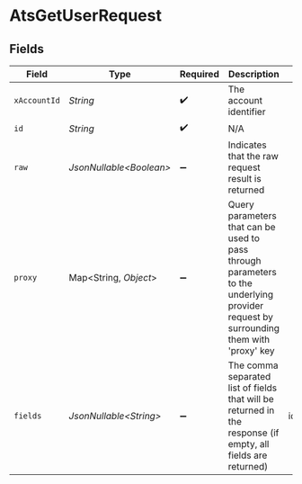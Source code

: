 # AtsGetUserRequest


## Fields

| Field                                                                                                                                | Type                                                                                                                                 | Required                                                                                                                             | Description                                                                                                                          | Example                                                                                                                              |
| ------------------------------------------------------------------------------------------------------------------------------------ | ------------------------------------------------------------------------------------------------------------------------------------ | ------------------------------------------------------------------------------------------------------------------------------------ | ------------------------------------------------------------------------------------------------------------------------------------ | ------------------------------------------------------------------------------------------------------------------------------------ |
| `xAccountId`                                                                                                                         | *String*                                                                                                                             | :heavy_check_mark:                                                                                                                   | The account identifier                                                                                                               |                                                                                                                                      |
| `id`                                                                                                                                 | *String*                                                                                                                             | :heavy_check_mark:                                                                                                                   | N/A                                                                                                                                  |                                                                                                                                      |
| `raw`                                                                                                                                | *JsonNullable\<Boolean>*                                                                                                             | :heavy_minus_sign:                                                                                                                   | Indicates that the raw request result is returned                                                                                    |                                                                                                                                      |
| `proxy`                                                                                                                              | Map\<String, *Object*>                                                                                                               | :heavy_minus_sign:                                                                                                                   | Query parameters that can be used to pass through parameters to the underlying provider request by surrounding them with 'proxy' key |                                                                                                                                      |
| `fields`                                                                                                                             | *JsonNullable\<String>*                                                                                                              | :heavy_minus_sign:                                                                                                                   | The comma separated list of fields that will be returned in the response (if empty, all fields are returned)                         | id,remote_id,first_name,last_name,name,email,phone                                                                                   |